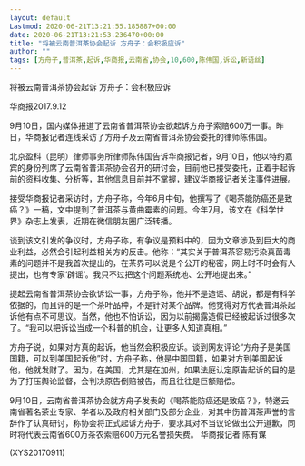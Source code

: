 ```yaml
---
layout: default
Lastmod: 2020-06-21T13:21:55.185887+00:00
date: 2020-06-21T13:21:53.236470+00:00
title: "将被云南普洱茶协会起诉 方舟子：会积极应诉"
author: ""
tags: [方舟子,普洱茶,起诉,华商报,云南省,协会,10,600,陈伟国,诉讼,新语丝]
---
```


将被云南普洱茶协会起诉 方舟子：会积极应诉

华商报2017.9.12

9月10日，国内媒体报道了云南省普洱茶协会欲起诉方舟子索赔600万一事。昨日，华商报记者连线采访了方舟子及云南省普洱茶协会委托的律师陈伟国。

北京盈科（昆明）律师事务所律师陈伟国告诉华商报记者，9月10日，他以特约嘉宾的身份列席了云南省普洱茶协会召开的研讨会，目前他已接受委托，正着手起诉前的资料收集、分析等，其他信息目前并不掌握，建议华商报记者关注事件进展。

接受华商报记者采访时，方舟子称，今年6月中旬，他撰写了《喝茶能防癌还是致癌？》一稿，文中提到了普洱茶与黄曲霉素的问题。今年7月，该文在《科学世界》杂志上发表，近期在微信朋友圈广泛转播。

谈到该文引发的争议时，方舟子称，有争议是预料中的，因为文章涉及到巨大的商业利益，必然会引起利益相关方的反击。他称：“其实关于普洱茶容易污染真菌毒素的问题并不是我首次提出的，在茶界可以说是个公开的秘密，网上时不时会有人提出，也有专家‘辟谣’。我只不过把这个问题系统地、公开地提出来。”

提起云南省普洱茶协会欲诉讼一事，方舟子称，他并不是造谣、胡说，都是有科学依据的，而且评的是一个茶叶品种，不是针对某个品牌。他觉得对方代表普洱茶起诉他有点不可思议。当然，他也不怕诉讼，因为以前揭露造假已经被起诉过很多次了。“我可以把诉讼当成一个科普的机会，让更多人知道真相。”

方舟子说，如果对方真的起诉，他当然会积极应诉。谈到网友评论“方舟子是美国国籍，可以到美国起诉他”时，方舟子称，他是中国国籍，如果对方到美国起诉他，他就发财了。因为，在美国，尤其是在加州，如果法庭认定原告起诉的目的是为了打压舆论监督，会判决原告倒赔被告，而且往往是巨额赔偿。

9月10日，云南省普洱茶协会就方舟子发表的《喝茶能防癌还是致癌？》，特邀云南省著名茶业专家、学者以及政府相关部门及部分企业，对其中伤普洱茶声誉的言辞作了认真研讨，称协会将正式起诉方舟子，要求其对不当议论做出公开道歉，同时将代表云南省600万茶农索赔600万元名誉损失费。 华商报记者 陈有谋

(XYS20170911)

